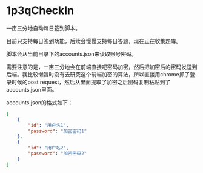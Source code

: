 # 1p3qCheckIn

一亩三分地自动每日签到脚本。

目前只支持每日签到功能，后续会慢慢支持每日答题，现在正在收集题库。

脚本会从当前目录下的accounts.json来读取账号密码。

需要注意的是，一亩三分地会在前端直接吧密码加密，然后把加密后的密码发送到后端。我比较懒暂时没有去研究这个前端加密的算法，所以直接用chrome抓了登录时候的post request，然后从里面提取了加密之后密码复制粘贴到了accounts.json里面。

accounts.json的格式如下：

```json
[
    {
        "id": "用户名1",
        "password": "加密密码1"
    },
    {
        "id": "用户名2",
        "password": "加密密码2"
    }
]
```
